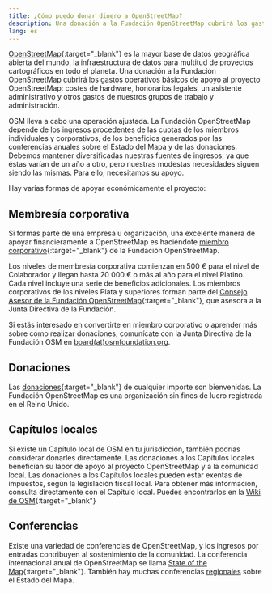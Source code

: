 ```yaml
---
title: ¿Cómo puedo donar dinero a OpenStreetMap?
description: Una donación a la Fundación OpenStreetMap cubrirá los gastos operativos básicos de apoyo al proyecto OpenStreetMap
lang: es
---
```


[OpenStreetMap](https://openstreetmap.org){:target="_blank"} es la mayor base de datos geográfica abierta del mundo, la infraestructura de datos para multitud de proyectos cartográficos en todo el planeta. Una donación a la Fundación OpenStreetMap cubrirá los gastos operativos básicos de apoyo al proyecto OpenStreetMap: costes de hardware, honorarios legales, un asistente administrativo y otros gastos de nuestros grupos de trabajo y administración.

OSM lleva a cabo una operación ajustada. La Fundación OpenStreetMap depende de los ingresos procedentes de las cuotas de los miembros individuales y corporativos, de los beneficios generados por las conferencias anuales sobre el Estado del Mapa y de las donaciones. Debemos mantener diversificadas nuestras fuentes de ingresos, ya que éstas varían de un año a otro, pero nuestras modestas necesidades siguen siendo las mismas. Para ello, necesitamos su apoyo.

Hay varias formas de apoyar económicamente el proyecto:

## Membresía corporativa

Si formas parte de una empresa u organización, una excelente manera de apoyar financieramente a OpenStreetMap es haciéndote [miembro corporativo](https://wiki.osmfoundation.org/wiki/Membership#Corporate_Members){:target="_blank"} de la Fundación OpenStreetMap.

Los niveles de membresía corporativa comienzan en 500 € para el nivel de Colaborador y llegan hasta 20 000 € o más al año para el nivel Platino. Cada nivel incluye una serie de beneficios adicionales. Los miembros corporativos de los niveles Plata y superiores forman parte del [Consejo Asesor de la Fundación OpenStreetMap](https://wiki.osmfoundation.org/wiki/Advisory_Board){:target="_blank"}, que asesora a la Junta Directiva de la Fundación.

Si estás interesado en convertirte en miembro corporativo o aprender más sobre cómo realizar donaciones, comunícate con la Junta Directiva de la Fundación OSM en [board(at)osmfoundation.org](mailto:board@osmfoundation.org).

## Donaciones

Las [donaciones](https://donate.openstreetmap.org){:target="_blank"} de cualquier importe son bienvenidas. La Fundación OpenStreetMap es una organización sin fines de lucro registrada en el Reino Unido.

## Capítulos locales

Si existe un Capítulo local de OSM en tu jurisdicción, también podrías considerar donarles directamente. Las donaciones a los Capítulos locales benefician su labor de apoyo al proyecto OpenStreetMap y a la comunidad local. Las donaciones a los Capítulos locales pueden estar exentas de impuestos, según la legislación fiscal local. Para obtener más información, consulta directamente con el Capítulo local. Puedes encontrarlos en la [Wiki de OSM](https://wiki.openstreetmap.org/wiki/ES:Fundaci%C3%B3n/Cap%C3%ADtulos_locales){:target="_blank"}

## Conferencias

Existe una variedad de conferencias de OpenStreetMap, y los ingresos por entradas contribuyen al sostenimiento de la comunidad. La conferencia internacional anual de OpenStreetMap se llama [State of the Map](https://stateofthemap.org){:target="_blank"}. También hay muchas conferencias [regionales](https://wiki.openstreetmap.org/wiki/State_of_the_Map#Regional.2Flocal_conferences) sobre el Estado del Mapa.
